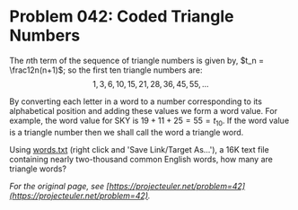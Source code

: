 # Problem 042: Coded Triangle Numbers

The $n\text{th}$ term of the sequence of triangle numbers is given by, $t_n = \frac12n(n+1)$; so the first ten triangle numbers are:
$$1, 3, 6, 10, 15, 21, 28, 36, 45, 55, \dots$$

By converting each letter in a word to a number corresponding to its alphabetical position and adding these values we form a word value. For example, the word value for SKY is $19 + 11 + 25 = 55 = t_{10}$. If the word value is a triangle number then we shall call the word a triangle word.

Using [words.txt](./words.txt) (right click and 'Save Link/Target As...'), a 16K text file containing nearly two-thousand common English words, how many are triangle words?

*For the original page, see [https://projecteuler.net/problem=42](https://projecteuler.net/problem=42).*

